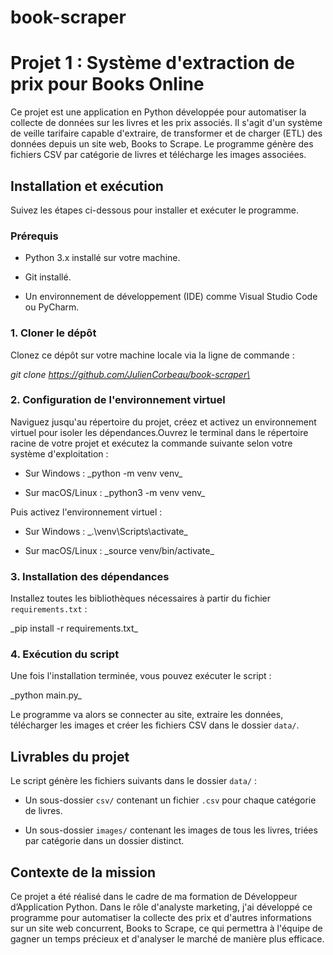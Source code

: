 # book-scraper



# Projet 1 : Système d'extraction de prix pour Books Online



Ce projet est une application en Python développée pour automatiser la collecte de données sur les livres et les prix associés. Il s'agit d'un système de veille tarifaire capable d'extraire, de transformer et de charger (ETL) des données depuis un site web, Books to Scrape. Le programme génère des fichiers CSV par catégorie de livres et télécharge les images associées.



## Installation et exécution



Suivez les étapes ci-dessous pour installer et exécuter le programme.



### Prérequis

- Python 3.x installé sur votre machine.

- Git installé.

- Un environnement de développement (IDE) comme Visual Studio Code ou PyCharm.



### 1. Cloner le dépôt

Clonez ce dépôt sur votre machine locale via la ligne de commande :



_git clone https://github.com/JulienCorbeau/book-scraper\_



### 2. Configuration de l'environnement virtuel

Naviguez jusqu'au répertoire du projet, créez et activez un environnement virtuel pour isoler les dépendances.Ouvrez le terminal dans le répertoire racine de votre projet et exécutez la commande suivante selon votre système d'exploitation :



- Sur Windows : \_python -m venv venv\_

- Sur macOS/Linux : \_python3 -m venv venv\_



Puis activez l'environnement virtuel :



- Sur Windows : \_.\\venv\\Scripts\\activate\_

- Sur macOS/Linux : \_source venv/bin/activate\_





### 3. Installation des dépendances

Installez toutes les bibliothèques nécessaires à partir du fichier `requirements.txt` :



\_pip install -r requirements.txt\_



### 4. Exécution du script

Une fois l'installation terminée, vous pouvez exécuter le script :



\_python main.py\_



Le programme va alors se connecter au site, extraire les données, télécharger les images et créer les fichiers CSV dans le dossier `data/`.



## Livrables du projet



Le script génère les fichiers suivants dans le dossier `data/` :

- Un sous-dossier `csv/` contenant un fichier `.csv` pour chaque catégorie de livres.

- Un sous-dossier `images/` contenant les images de tous les livres, triées par catégorie dans un dossier distinct.



## Contexte de la mission



Ce projet a été réalisé dans le cadre de ma formation de Développeur d’Application Python. Dans le rôle d'analyste marketing, j'ai développé ce programme pour automatiser la collecte des prix et d'autres informations sur un site web concurrent, Books to Scrape, ce qui permettra à l'équipe de gagner un temps précieux et d'analyser le marché de manière plus efficace.

